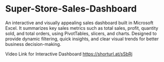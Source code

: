 # Super-Store-Sales-Dashboard
An interactive and visually appealing sales dashboard built in Microsoft Excel. It summarizes key sales metrics such as total sales, profit, quantity sold, and total orders, using PivotTables, slicers, and charts. Designed to provide dynamic filtering, quick insights, and clear visual trends for better business decision-making.

Video Link for Interactive Dashboard
https://shorturl.at/sSbRj
